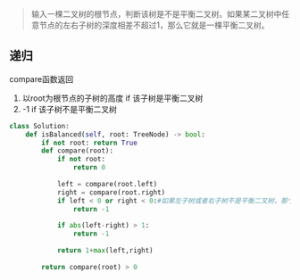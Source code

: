 > 输入一棵二叉树的根节点，判断该树是不是平衡二叉树。如果某二叉树中任意节点的左右子树的深度相差不超过1，那么它就是一棵平衡二叉树。



## 递归

compare函数返回

1. 以root为根节点的子树的高度 if 该子树是平衡二叉树
2. -1 if 该子树不是平衡二叉树

```python
class Solution:
    def isBalanced(self, root: TreeNode) -> bool:
        if not root: return True
        def compare(root):
            if not root:
                return 0
            
            left = compare(root.left)
            right = compare(root.right)
            if left < 0 or right < 0:#如果左子树或者右子树不是平衡二叉树，那个这个树也不是平衡二叉树
                return -1
            
            if abs(left-right) > 1:
                return -1
            
            return 1+max(left,right)
        
        return compare(root) > 0
```
